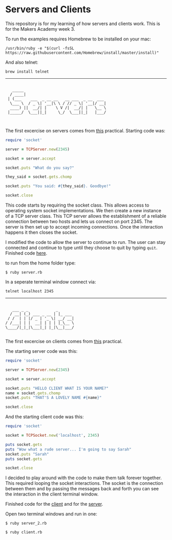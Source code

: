 # Servers and Clients

This repository is for my learning of how servers and clients work. This is for the Makers Academy week 3.

To run the examples requires Homebrew to be installed on your mac:
```
/usr/bin/ruby -e "$(curl -fsSL https://raw.githubusercontent.com/Homebrew/install/master/install)"
```
And also telnet:
```
brew install telnet
```
----------

```

   _____                                    
  / ____|                                   
 | (___    ___  _ __ __   __ ___  _ __  ___ 
  \___ \  / _ \| '__|\ \ / // _ \| '__|/ __|
  ____) ||  __/| |    \ V /|  __/| |   \__ \
 |_____/  \___||_|     \_/  \___||_|   |___/
                                            
                                            
```
The first excercise on servers comes from [this](https://github.com/makersacademy/skills-workshops/blob/master/practicals/servers_and_clients/servers.md) practical. Starting code was:

```ruby
require 'socket'

server = TCPServer.new(2345)

socket = server.accept

socket.puts "What do you say?"

they_said = socket.gets.chomp

socket.puts "You said: #{they_said}. Goodbye!"

socket.close
```
This code starts by requiring the socket class. This allows access to operating system socket implementations. We then create a new instance of a TCP server class. This TCP server allows the establishment of a reliable connection between two hosts and lets us connect on port 2345. The server is then set up to accept incoming connections. Once the interaction happens it then closes the socket.

I modified the code to allow the server to continue to run.  The user can stay connected and continue to type until they choose to quit by typing ```quit```.  Finished code [here](server.rb).

to run from the home folder type:
```
$ ruby server.rb
```
In a seperate terminal window connect via:
```
telnet localhost 2345
```

----------
```

   ___ _ _            _       
  / __| (_) ___ _ __ | |_ ___ 
 / /  | | |/ _ | '_ \| __/ __|
/ /___| | |  __| | | | |_\__ \
\____/|_|_|\___|_| |_|\__|___/
                              
```

The first excercise on clients comes from [this](https://github.com/makersacademy/skills-workshops/blob/master/practicals/servers_and_clients/clients.md) practical.

The starting server code was this:

```ruby
require 'socket'

server = TCPServer.new(2345)

socket = server.accept

socket.puts "HELLO CLIENT WHAT IS YOUR NAME?"
name = socket.gets.chomp
socket.puts "THAT'S A LOVELY NAME #{name}"

socket.close
```

And the starting client code was this:

```ruby
require 'socket'

socket = TCPSocket.new('localhost', 2345)

puts socket.gets
puts "Wow what a rude server... I'm going to say Sarah"
socket.puts "Sarah"
puts socket.gets

socket.close
```

I decided to play around with the code to make them talk forever together. This required looping the socket interactions. The socket is the connection between them and by passing the messages back and forth you can see the interaction in the client terminal window.

Finished code for the [client](client.rb) and for the [server](server_2.rb).

Open two terminal windows and run in one:
```
$ ruby server_2.rb
```
```
$ ruby client.rb